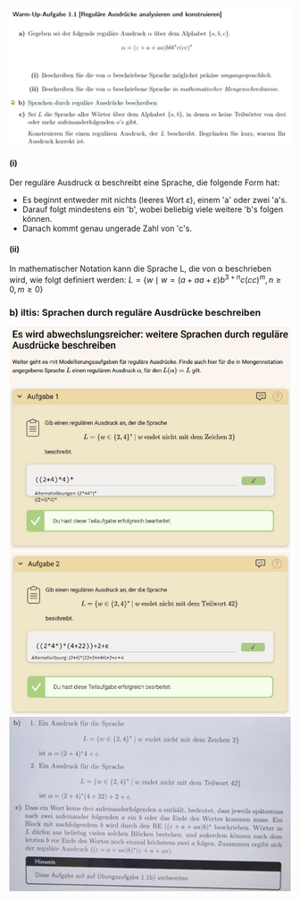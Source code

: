 ![alt text](images/1.1/image-3.png)
#### (i) 
Der reguläre Ausdruck α beschreibt eine Sprache, die folgende Form hat:
- Es beginnt entweder mit nichts (leeres Wort $\varepsilon$), einem 'a' oder zwei 'a's.
- Darauf folgt mindestens ein 'b', wobei beliebig viele weitere 'b's folgen können.
- Danach kommt genau ungerade Zahl von 'c's.

#### (ii)
In mathematischer Notation kann die Sprache L, die von α beschrieben wird, wie folgt definiert werden:
$L = \{w \mid w = (a + aa + \varepsilon)b^{3+n}c(cc)^m, n \geq 0, m \geq 0\}$

### b) iltis: Sprachen durch reguläre Ausdrücke beschreiben
![alt text](images/1.1/image.png)
![alt text](images/1.1/image-1.png)
![alt text](images/1.1/image-2.png)